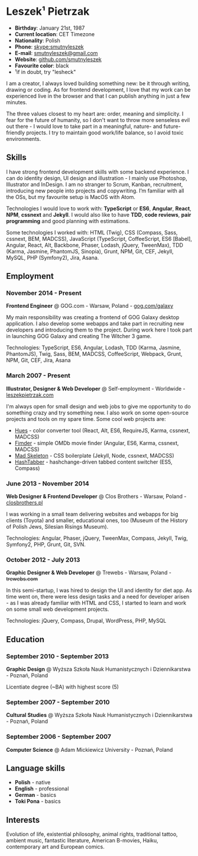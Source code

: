 # Leszek¹ Pietrzak

- __Birthday__: January 21st, 1987
- __Current location__: CET Timezone
- __Nationality__: Polish
- __Phone__: [skype:smutnyleszek](skype:smutnyleszek?chat)
- __E-mail__: [smutnyleszek@gmail.com](mailto:smutnyleszek@gmail.com)
- __Website__: [github.com/smutnyleszek](https://github.com/smutnyleszek)
- __Favourite color__: black
- ¹if in doubt, try "lesheck"

I am a creator, I always loved building something new: be it through writing, drawing or coding. As for frontend development, I love that my work can be experienced live in the browser and that I can publish anything in just a few minutes.

The three values closest to my heart are: order, meaning and simplicity. I fear for the future of humanity, so I don't want to throw more senseless evil out there - I would love to take part in a meaningful, nature- and future-friendly projects. I try to maintain good work/life balance, so I avoid toxic environments.

## Skills

I have strong frontend development skills with some backend experience. I can do identity design, UI design and illustration - I mainly use Photoshop, Illustrator and InDesign. I am no stranger to Scrum, Kanban, recruitment, introducing new people into projects and copywriting. I’m familiar with all the OSs, but my favourite setup is MacOS with Atom.

Technologies I would love to work with: __TypeScript__ or __ES6__, __Angular__, __React__, __NPM__, __cssnext__ and __Jekyll__. I would also like to have __TDD__, __code reviews__, __pair programming__ and good planning with estimations.

Some technologies I worked with: HTML (Twig), CSS (Compass, Sass, cssnext, BEM, MADCSS), JavaScript (TypeScript, CoffeeScript, ES6 [Babel], Angular, React, Alt, Backbone, Phaser, Lodash, jQuery, TweenMax), TDD (Karma, Jasmine, PhantomJS, Sinopia), Grunt, NPM, Git, CEF, Jekyll, MySQL, PHP (Symfony2), Jira, Asana.

## Employment

### November 2014 - Present

__Frontend Engineer__ @ GOG.com - Warsaw, Poland - [gog.com/galaxy](http://www.gog.com/galaxy)

My main responsibility was creating a frontend of GOG Galaxy desktop application. I also develop some webapps and take part in recruiting new developers and introducing them to the project. During work here I took part in launching GOG Galaxy and creating The Witcher 3 game.

Technologies: TypeScript, ES6, Angular, Lodash, TDD (Karma, Jasmine, PhantomJS), Twig, Sass, BEM, MADCSS, CoffeeScript, Webpack, Grunt, NPM, Git, CEF, Jira, Asana

### March 2007 - Present

__Illustrator, Designer & Web Developer__ @ Self-employment - Worldwide - [leszekpietrzak.com](http://leszekpietrzak.com)

I'm always open for small design and web jobs to give me opportunity to do something crazy and try something new. I also work on some open-source projects and tools on my spare time. Some cool web projects are:

- [Hues](https://github.com/smutnyleszek/hues) - color converter tool (React, Alt, ES6, RequireJS, Karma, cssnext, MADCSS)
- [Fimder](https://github.com/smutnyleszek/fimder) - simple OMDb movie finder (Angular, ES6, Karma, cssnext, MADCSS)
- [Mad Skeleton](https://github.com/smutnyleszek/mad-skeleton) - CSS boilerplate (Jekyll, Node, cssnext, MADCSS)
- [HashTabber](https://github.com/smutnyleszek/hashtabber) - hashchange-driven tabbed content switcher (ES5, Compass)

### June 2013 - November 2014

__Web Designer & Frontend Developer__ @ Clos Brothers - Warsaw, Poland - [closbrothers.pl](http://closbrothers.pl)

I was working in a small team delivering websites and webapps for big clients (Toyota) and smaller, educational ones, too (Museum of the History of Polish Jews, Silesian Risings Museum).

Technologies: Angular, Phaser, jQuery, TweenMax, Compass, Jekyll, Twig, Symfony2, PHP, Grunt, Git, SVN.

### October 2012 - July 2013

__Graphic Designer & Web Developer__ @ Trewebs - Warsaw, Poland - ~~trewebs.com~~

In this semi-startup, I was hired to design the UI and identity for diet app. As time went on, there were less design tasks and a need for developer arisen - as I was already familiar with HTML and CSS, I started to learn and work on some small web development projects.

Technologies: jQuery, Compass, Drupal, WordPress, PHP, MySQL

## Education

### September 2010 - September 2013

__Graphic Design__ @ Wyższa Szkoła Nauk Humanistycznych i Dziennikarstwa - Poznań, Poland

Licentiate degree (~BA) with highest score (5)

### September 2007 - September 2010

__Cultural Studies__ @ Wyższa Szkoła Nauk Humanistycznych i Dziennikarstwa - Poznań, Poland

### September 2006 - September 2007

__Computer Science__ @ Adam Mickiewicz University - Poznań, Poland

## Language skills

- __Polish__ - native
- __English__ - professional
- __German__ - basics
- __Toki Pona__ - basics

## Interests

Evolution of life, existential philosophy, animal rights, traditional tattoo, ambient music, fantastic literature, American B-movies, Haiku, contemporary art and European comics.
